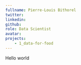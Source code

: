 ```yaml
---
fullname: Pierre-Louis Bithorel
twitter:
linkedin:
github:
role: Data Scientist
avatar: 
projects:
    - 1_data-for-food
---
```


Hello world
